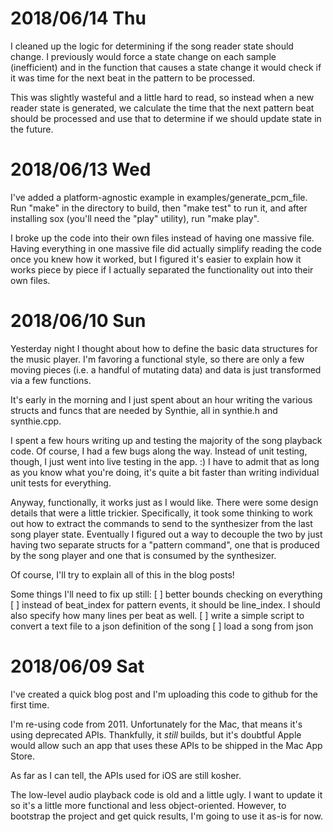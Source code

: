 
# 2018/06/14 Thu

I cleaned up the logic for determining if the song reader state should change. I previously would
force a state change on each sample (inefficient) and in the function that causes a state change
it would check if it was time for the next beat in the pattern to be processed.

This was slightly wasteful and a little hard to read, so instead when a new reader state is 
generated, we calculate the time that the next pattern beat should be processed and use that
to determine if we should update state in the future.

# 2018/06/13 Wed

I've added a platform-agnostic example in examples/generate_pcm_file. Run "make" in the
directory to build, then "make test" to run it, and after installing sox (you'll need
the "play" utility), run "make play".

I broke up the code into their own files instead of having one massive file. Having everything
in one massive file did actually simplify reading the code once you knew how it worked, but I
figured it's easier to explain how it works piece by piece if I actually separated the 
functionality out into their own files.

# 2018/06/10 Sun

Yesterday night I thought about how to define the basic data structures for the music player.
I'm favoring a functional style, so there are only a few moving pieces (i.e. a handful of
mutating data) and data is just transformed via a few functions.

It's early in the morning and I just spent about an hour writing the various structs
and funcs that are needed by Synthie, all in synthie.h and synthie.cpp.

I spent a few hours writing up and testing the majority of the song playback code. Of course,
I had a few bugs along the way. Instead of unit testing, though, I just went into live testing
in the app. :) I have to admit that as long as you know what you're doing, it's quite a bit 
faster than writing individual unit tests for everything.

Anyway, functionally, it works just as I would like. There were some design details that were
a little trickier. Specifically, it took some thinking to work out how to extract the commands
to send to the synthesizer from the last song player state. Eventually I figured out a way to
decouple the two by just having two separate structs for a "pattern command", one that is
produced by the song player and one that is consumed by the synthesizer.

Of course, I'll try to explain all of this in the blog posts!

Some things I'll need to fix up still:
[ ] better bounds checking on everything
[ ] instead of beat_index for pattern events, it should be line_index. I should also specify how many lines per beat as well.
[ ] write a simple script to convert a text file to a json definition of the song
[ ] load a song from json


# 2018/06/09 Sat

I've created a quick blog post and I'm uploading this code to github for the first time.

I'm re-using code from 2011. Unfortunately for the Mac, that means it's using deprecated
APIs. Thankfully, it *still* builds, but it's doubtful Apple would allow such an app that
uses these APIs to be shipped in the Mac App Store.

As far as I can tell, the APIs used for iOS are still kosher.

The low-level audio playback code is old and a little ugly. I want to update it so it's a
little more functional and less object-oriented. However, to bootstrap the project and get
quick results, I'm going to use it as-is for now.

